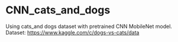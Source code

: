 # CNN_cats_and_dogs
Using cats_and dogs dataset with pretrained CNN MobileNet model. 
Dataset: https://www.kaggle.com/c/dogs-vs-cats/data
